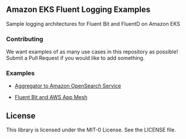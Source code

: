 ## Amazon EKS Fluent Logging Examples

Sample logging architectures for Fluent Bit and FluentD on Amazon EKS

### Contributing

We want examples of as many use cases in this repository as possible! Submit a Pull Request if you would like to add something.

### Examples

* [Aggregator to Amazon OpenSearch Service](examples/aggregator-to-amazon-opensearch/README.md)

* [Fluent Bit and AWS App Mesh](examples/fluent-bit-appmesh/README.md)

## License

This library is licensed under the MIT-0 License. See the LICENSE file.

